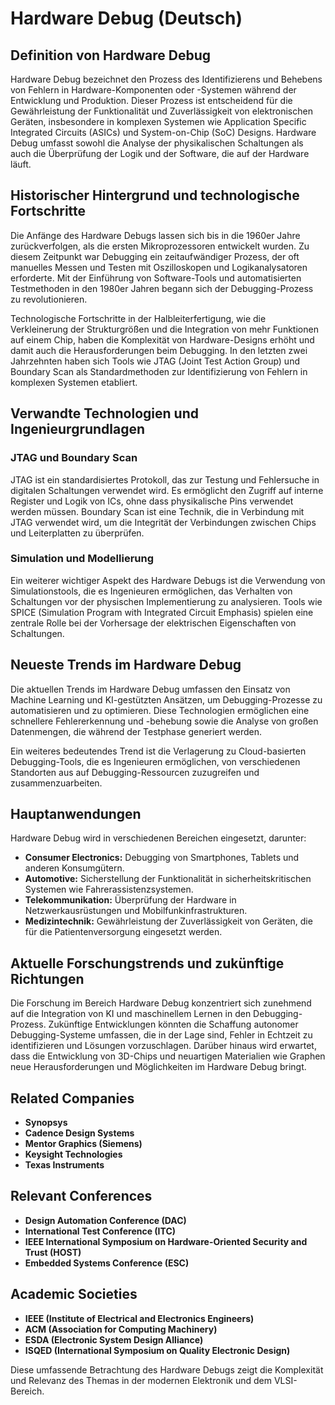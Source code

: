# Hardware Debug (Deutsch)

## Definition von Hardware Debug

Hardware Debug bezeichnet den Prozess des Identifizierens und Behebens von Fehlern in Hardware-Komponenten oder -Systemen während der Entwicklung und Produktion. Dieser Prozess ist entscheidend für die Gewährleistung der Funktionalität und Zuverlässigkeit von elektronischen Geräten, insbesondere in komplexen Systemen wie Application Specific Integrated Circuits (ASICs) und System-on-Chip (SoC) Designs. Hardware Debug umfasst sowohl die Analyse der physikalischen Schaltungen als auch die Überprüfung der Logik und der Software, die auf der Hardware läuft.

## Historischer Hintergrund und technologische Fortschritte

Die Anfänge des Hardware Debugs lassen sich bis in die 1960er Jahre zurückverfolgen, als die ersten Mikroprozessoren entwickelt wurden. Zu diesem Zeitpunkt war Debugging ein zeitaufwändiger Prozess, der oft manuelles Messen und Testen mit Oszilloskopen und Logikanalysatoren erforderte. Mit der Einführung von Software-Tools und automatisierten Testmethoden in den 1980er Jahren begann sich der Debugging-Prozess zu revolutionieren. 

Technologische Fortschritte in der Halbleiterfertigung, wie die Verkleinerung der Strukturgrößen und die Integration von mehr Funktionen auf einem Chip, haben die Komplexität von Hardware-Designs erhöht und damit auch die Herausforderungen beim Debugging. In den letzten zwei Jahrzehnten haben sich Tools wie JTAG (Joint Test Action Group) und Boundary Scan als Standardmethoden zur Identifizierung von Fehlern in komplexen Systemen etabliert.

## Verwandte Technologien und Ingenieurgrundlagen

### JTAG und Boundary Scan

JTAG ist ein standardisiertes Protokoll, das zur Testung und Fehlersuche in digitalen Schaltungen verwendet wird. Es ermöglicht den Zugriff auf interne Register und Logik von ICs, ohne dass physikalische Pins verwendet werden müssen. Boundary Scan ist eine Technik, die in Verbindung mit JTAG verwendet wird, um die Integrität der Verbindungen zwischen Chips und Leiterplatten zu überprüfen.

### Simulation und Modellierung

Ein weiterer wichtiger Aspekt des Hardware Debugs ist die Verwendung von Simulationstools, die es Ingenieuren ermöglichen, das Verhalten von Schaltungen vor der physischen Implementierung zu analysieren. Tools wie SPICE (Simulation Program with Integrated Circuit Emphasis) spielen eine zentrale Rolle bei der Vorhersage der elektrischen Eigenschaften von Schaltungen.

## Neueste Trends im Hardware Debug

Die aktuellen Trends im Hardware Debug umfassen den Einsatz von Machine Learning und KI-gestützten Ansätzen, um Debugging-Prozesse zu automatisieren und zu optimieren. Diese Technologien ermöglichen eine schnellere Fehlererkennung und -behebung sowie die Analyse von großen Datenmengen, die während der Testphase generiert werden. 

Ein weiteres bedeutendes Trend ist die Verlagerung zu Cloud-basierten Debugging-Tools, die es Ingenieuren ermöglichen, von verschiedenen Standorten aus auf Debugging-Ressourcen zuzugreifen und zusammenzuarbeiten.

## Hauptanwendungen

Hardware Debug wird in verschiedenen Bereichen eingesetzt, darunter:

- **Consumer Electronics:** Debugging von Smartphones, Tablets und anderen Konsumgütern.
- **Automotive:** Sicherstellung der Funktionalität in sicherheitskritischen Systemen wie Fahrerassistenzsystemen.
- **Telekommunikation:** Überprüfung der Hardware in Netzwerkausrüstungen und Mobilfunkinfrastrukturen.
- **Medizintechnik:** Gewährleistung der Zuverlässigkeit von Geräten, die für die Patientenversorgung eingesetzt werden.

## Aktuelle Forschungstrends und zukünftige Richtungen

Die Forschung im Bereich Hardware Debug konzentriert sich zunehmend auf die Integration von KI und maschinellem Lernen in den Debugging-Prozess. Zukünftige Entwicklungen könnten die Schaffung autonomer Debugging-Systeme umfassen, die in der Lage sind, Fehler in Echtzeit zu identifizieren und Lösungen vorzuschlagen. Darüber hinaus wird erwartet, dass die Entwicklung von 3D-Chips und neuartigen Materialien wie Graphen neue Herausforderungen und Möglichkeiten im Hardware Debug bringt.

## Related Companies

- **Synopsys**
- **Cadence Design Systems**
- **Mentor Graphics (Siemens)**
- **Keysight Technologies**
- **Texas Instruments**

## Relevant Conferences

- **Design Automation Conference (DAC)**
- **International Test Conference (ITC)**
- **IEEE International Symposium on Hardware-Oriented Security and Trust (HOST)**
- **Embedded Systems Conference (ESC)**

## Academic Societies

- **IEEE (Institute of Electrical and Electronics Engineers)**
- **ACM (Association for Computing Machinery)**
- **ESDA (Electronic System Design Alliance)**
- **ISQED (International Symposium on Quality Electronic Design)**

Diese umfassende Betrachtung des Hardware Debugs zeigt die Komplexität und Relevanz des Themas in der modernen Elektronik und dem VLSI-Bereich.